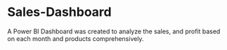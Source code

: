 # Sales-Dashboard
A Power BI Dashboard was created to analyze the sales, and profit based on each month and products comprehensively. 
